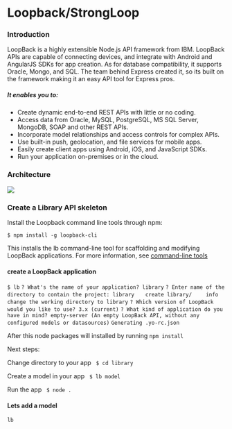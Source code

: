 # Loopback/StrongLoop

### Introduction
 LoopBack is a highly extensible Node.js API framework from IBM. LoopBack APIs are capable of connecting devices, and integrate with Android and AngularJS SDKs for app creation. As for database compatibility, it supports Oracle, Mongo, and SQL. The team behind Express created it, so its built on the framework making it an easy API tool for Express pros.


##### It enables you to:

- Create dynamic end-to-end REST APIs with little or no coding.
- Access data from Oracle, MySQL, PostgreSQL, MS SQL Server, MongoDB, SOAP and other REST APIs.
- Incorporate model relationships and access controls for complex APIs.
- Use built-in push, geolocation, and file services for mobile apps.
- Easily create client apps using Android, iOS, and JavaScript SDKs.
- Run your application on-premises or in the cloud.

### Architecture
![](http://loopback.io/images/9830413.png)

### Create a Library API skeleton

Install the Loopback command line tools through npm:

`$ npm install -g loopback-cli`

This installs the lb command-line tool for scaffolding and modifying LoopBack applications. For more information, see [command-line tools](http://loopback.io/doc/en/lb2/Command-line-tools.html#commands "Loopback commands")

#### create a LoopBack application
`$ lb`
`? What's the name of your application? library`
`? Enter name of the directory to contain the project: library`
`   create library/`
 `    info change the working directory to library`
`? Which version of LoopBack would you like to use? 3.x (current)`
`? What kind of application do you have in mind? empty-server (An empty LoopBack API, without any` `configured models or datasources)`
`Generating .yo-rc.json`

After this node packages will installed by running `npm install`

Next steps:

  Change directory to your app
   ` $ cd library`

  Create a model in your app
   ` $ lb model`

  Run the app
   ` $ node .`


#### Lets add a model
`lb`

